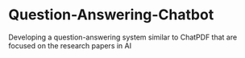 # Question-Answering-Chatbot
 Developing  a question-answering system similar to ChatPDF that are focused on the research papers in AI
